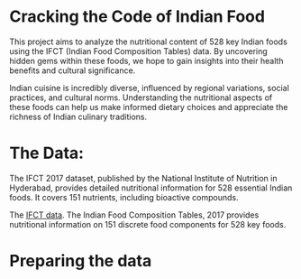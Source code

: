 # Cracking the Code of Indian Food
This project aims to analyze the nutritional content of 528 key Indian foods using the IFCT (Indian Food Composition Tables) data. By uncovering hidden gems within these foods, we hope to gain insights into their health benefits and cultural significance.

Indian cuisine is incredibly diverse, influenced by regional variations, social practices, and cultural norms. Understanding the nutritional aspects of these foods can help us make informed dietary choices and appreciate the richness of Indian culinary traditions.

The Data: 
===
The IFCT 2017 dataset, published by the National Institute of Nutrition in Hyderabad, provides detailed nutritional information for 528 essential Indian foods. It covers 151 nutrients, including bioactive compounds.

The [IFCT data](https://vikaspedia.in/health/nutrition/nutritive-value-of-foods/indian-food-composition-tables).
The Indian Food Composition Tables, 2017 provides nutritional information on 151 discrete food components for 528 key foods.

# Preparing the data
